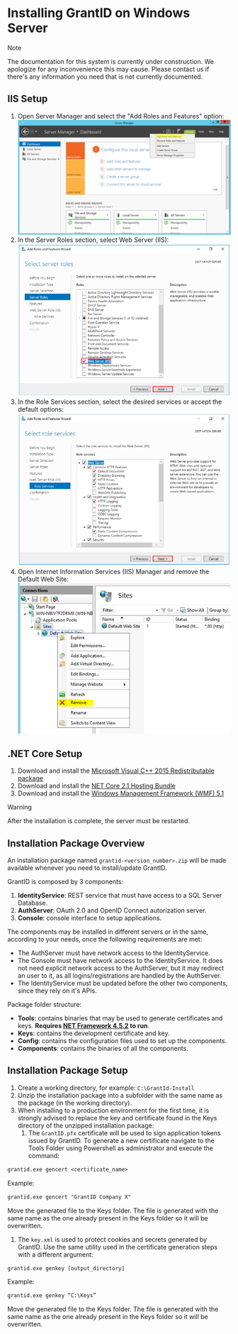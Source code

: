 ﻿# Installing GrantID on Windows Server

> [!NOTE]
> The documentation for this system is currently under construction. We apologize for any inconvenience this may cause. Please
> contact us if there's any information you need that is not currently documented.


## IIS Setup

1. Open Server Manager and select the "Add Roles and Features" option:
![Add Roles and Features](../../../../../images/grant-id/add-roles.png)
1. In the Server Roles section, select Web Server (IIS):
![Server Roles](../../../../../images/grant-id/server-roles.png)
1. In the Role Services section, select the desired services or accept the default options:
![Role Services](../../../../../images/grant-id/role-services.png)
1. Open Internet Information Services (IIS) Manager and remove the Default Web Site:
![Remove default website](../../../../../images/grant-id/remove-default-website.png)


## .NET Core Setup

1. Download and install the <a href="https://www.microsoft.com/en-us/download/details.aspx?id=48145" target="_blank">Microsoft Visual C++ 2015 Redistributable package</a>
1. Download and install the <a href="https://dotnet.microsoft.com/download/dotnet-core/thank-you/runtime-aspnetcore-2.1.16-windows-hosting-bundle-installer" target="_blank">NET Core 2.1 Hosting Bundle</a>
1. Download and install the <a href="https://go.microsoft.com/fwlink/?linkid=839516" target="_blank">Windows Management Framework (WMF) 5.1</a>

> [!WARNING]
> After the installation is complete, the server must be restarted.


## Installation Package Overview

An installation package named `grantid-<version_number>.zip` will be made available whenever you need to install/update GrantID.

GrantID is composed by 3 components:

1. **IdentityService**: REST service that must have access to a SQL Server Database.
1. **AuthServer**: OAuth 2.0 and OpenID Connect autorization server.
1. **Console**: console interface to setup applications.

The components may be installed in different servers or in the same, according to your needs, once the following requirements are met:

* The AuthServer must have network access to the IdentityService.
* The Console must have network access to the IdentityService. It does not need explicit network access to the AuthServer, but it may redirect an user to it, as all logins/registrations are handled by the AuthServer.
* The IdentityService must be updated before the other two components, since they rely on it's APIs.

Package folder structure:

* **Tools**: contains binaries that may be used to generate certificates and keys. **Requires <a href="https://www.microsoft.com/download/details.aspx?id=42642" target="_blank">NET Framework 4.5.2</a> to run**.
* **Keys**: contains the development certificate and key.
* **Config**: contains the configuration files used to set up the components.
* **Components**: contains the binaries of all the components.

## Installation Package Setup

1. Create a working directory, for example: `C:\GrantId-Install`
1. Unzip the installation package into a subfolder with the same name as the package (in the working directory).
1. When installing to a production environment for the first time, it is strongly advised to replace the key and certificate found in the Keys directory of the unzipped installation package:
   1. The `GrantID.pfx` certificate will be used to sign application tokens issued by GrantID. To generate a new certificate navigate to the Tools Folder using Powershell as administrator and execute the command:

```ps
grantid.exe gencert <certificate_name>
```

   Example:

```ps
grantid.exe gencert "GrantID Company X"
```

   Move the generated file to the Keys folder. The file is generated with the same name as the one already present in the Keys folder so it will be overwritten.
   1. The `key.xml` is used to protect cookies and secrets generated by GrantID. Use the same utility used in the certificate generation steps with a different argument:

```ps
grantid.exe genkey [output_directory]
```

   Example:

```ps
grantid.exe genkey “C:\Keys”
```

   Move the generated file to the Keys folder. The file is generated with the same name as the one already present in the Keys folder so it will be overwritten.